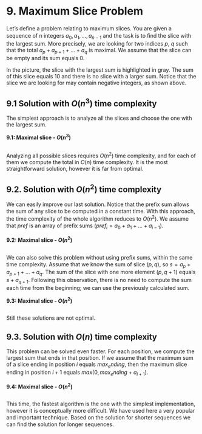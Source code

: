 # 9. Maximum Slice Problem

Let’s deﬁne a problem relating to maximum slices. You are given a sequence of n integers $a_0, a_1 , \ldots, a_{n − 1}$ and the task is to ﬁnd the slice with the largest sum. More precisely, we are looking for two indices $p$, $q$ such that the total $a_p + a_{p + 1} + \ldots + a_q$ is maximal. We assume that the slice can be empty and its sum equals 0.

In the picture, the slice with the largest sum is highlighted in gray. The sum of this slice equals 10 and there is no slice with a larger sum. Notice that the slice we are looking for may contain negative integers, as shown above.

## 9.1 Solution with $O(n^3)$ time complexity

The simplest approach is to analyze all the slices and choose the one with the largest sum.

**9.1: Maximal slice - $O(n^3)$**
```js

```

Analyzing all possible slices requires $O(n^2)$ time complexity, and for each of them we compute the total in $O(n)$ time complexity. It is the most straightforward solution, however it is far from optimal.

## 9.2. Solution with $O(n^2)$ time complexity

We can easily improve our last solution. Notice that the preﬁx sum allows the sum of any slice to be computed in a constant time. With this approach, the time complexity of the whole algorithm reduces to $O(n^2)$. We assume that $pref$ is an array of preﬁx sums $(pref_i = a_0 + a_1 + \ldots + a_{i − 1})$.

**9.2: Maximal slice - $O(n^2)$**
```js

```

We can also solve this problem without using preﬁx sums, within the same time complexity. Assume that we know the sum of slice $(p, q)$, so $s = a_p + a_{p + 1} + \ldots + a_q$. The sum of the slice with one more element $(p, q + 1)$ equals $s + a_{q + 1}$. Following this observation, there is no need to compute the sum each time from the beginning; we can use the previously calculated sum.

**9.3: Maximal slice - $O(n^2)$**
```js

```

Still these solutions are not optimal.

## 9.3. Solution with $O(n)$ time complexity

This problem can be solved even faster. For each position, we compute the largest sum that ends in that position. If we assume that the maximum sum of a slice ending in position $i$ equals $max_ending$, then the maximum slice ending in position $i + 1$ equals $max(0, max_ending + a_{i + 1})$.

**9.4: Maximal slice - $O(n^2)$**
```js

```

This time, the fastest algorithm is the one with the simplest implementation, however it is conceptually more diﬃcult. We have used here a very popular and important technique. Based on the solution for shorter sequences we can ﬁnd the solution for longer sequences.